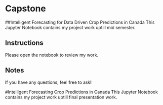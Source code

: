 # Capstone

##Intelligent Forecasting for Data Driven Crop Predictions in Canada
This Jupyter Notebook contains my project work uptill mid semester.

## Instructions
Please open the notebook to review my work.

## Notes
If you have any questions, feel free to ask!


#Intelligent Forecasting Crop Predictions in Canada
This Jupyter Notebook contains my project work uptill final presentation work.

